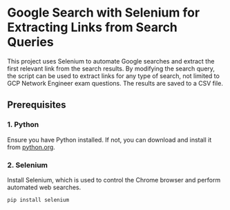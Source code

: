 # Google Search with Selenium for Extracting Links from Search Queries

This project uses Selenium to automate Google searches and extract the first relevant link from the search results. By modifying the search query, the script can be used to extract links for any type of search, not limited to GCP Network Engineer exam questions. The results are saved to a CSV file.

## Prerequisites

### 1. Python
Ensure you have Python installed. If not, you can download and install it from [python.org](https://www.python.org/).

### 2. Selenium
Install Selenium, which is used to control the Chrome browser and perform automated web searches.

```bash
pip install selenium

